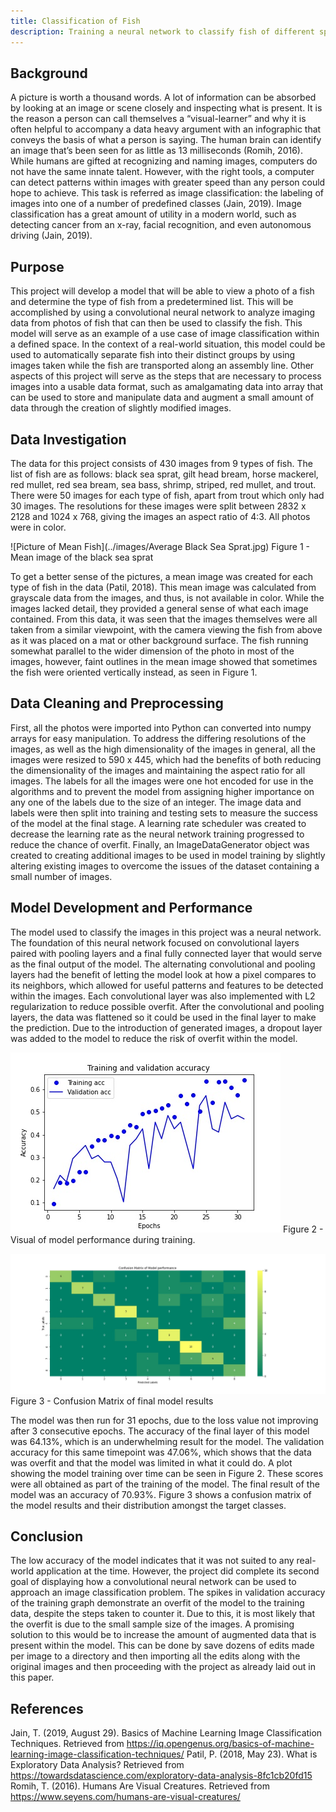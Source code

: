 ```yaml
---
title: Classification of Fish
description: Training a neural network to classify fish of different species
---
```


## Background
A picture is worth a thousand words. A lot of information can be absorbed by looking at an image or scene closely and inspecting what is present. It is the reason a person can call themselves a “visual-learner” and why it is often helpful to accompany a data heavy argument with an infographic that conveys the basis of what a person is saying. The human brain can identify an image that’s been seen for as little as 13 milliseconds (Romih, 2016). While humans are gifted at recognizing and naming images, computers do not have the same innate talent. However, with the right tools, a computer can detect patterns within images with greater speed than any person could hope to achieve. This task is referred as image classification: the labeling of images into one of a number of predefined classes (Jain, 2019). Image classification has a great amount of utility in a modern world, such as detecting cancer from an x-ray, facial recognition, and even autonomous driving (Jain, 2019).

## Purpose
This project will develop a model that will be able to view a photo of a fish and determine the type of fish from a predetermined list. This will be accomplished by using a convolutional neural network to analyze imaging data from photos of fish that can then be used to classify the fish. This model will serve as an example of a use case of image classification within a defined space. In the context of a real-world situation, this model could be used to automatically separate fish into their distinct groups by using images taken while the fish are transported along an assembly line. Other aspects of this project will serve as the steps that are necessary to process images into a usable data format, such as amalgamating data into array that can be used to store and manipulate data and augment a small amount of data through the creation of slightly modified images.

## Data Investigation
The data for this project consists of 430 images from 9 types of fish. The list of fish are as follows: black sea sprat, gilt head bream, horse mackerel, red mullet, red sea bream, sea bass, shrimp, striped, red mullet, and trout. There were 50 images for each type of fish, apart from trout which only had 30 images. The resolutions for these images were split between 2832 x 2128 and 1024 x 768, giving the images an aspect ratio of 4:3. All photos were in color.

![Picture of Mean Fish](../images/Average Black Sea Sprat.jpg)
Figure 1 - Mean image of the black sea sprat

To get a better sense of the pictures, a mean image was created for each type of fish in the data (Patil, 2018). This mean image was calculated from grayscale data from the images, and thus, is not available in color. While the images lacked detail, they provided a general sense of what each image contained. From this data, it was seen that the images themselves were all taken from a similar viewpoint, with the camera viewing the fish from above as it was placed on a mat or other background surface. The fish running somewhat parallel to the wider dimension of the photo in most of the images, however, faint outlines in the mean image showed that sometimes the fish were oriented vertically instead, as seen in Figure 1.

## Data Cleaning and Preprocessing
First, all the photos were imported into Python can converted into numpy arrays for easy manipulation. To address the differing resolutions of the images, as well as the high dimensionality of the images in general, all the images were resized to 590 x 445, which had the benefits of both reducing the dimensionality of the images and maintaining the aspect ratio for all images. The labels for all the images were one hot encoded for use in the algorithms and to prevent the model from assigning higher importance on any one of the labels due to the size of an integer. The image data and labels were then split into training and testing sets to measure the success of the model at the final stage. A learning rate scheduler was created to decrease the learning rate as the neural network training progressed to reduce the chance of overfit. Finally, an ImageDataGenerator object was created to creating additional images to be used in model training by slightly altering existing images to overcome the issues of the dataset containing a small number of images. 

## Model Development and Performance
The model used to classify the images in this project was a neural network. The foundation of this neural network focused on convolutional layers paired with pooling layers and a final fully connected layer that would serve as the final output of the model. The alternating convolutional and pooling layers had the benefit of letting the model look at how a pixel compares to its neighbors, which allowed for useful patterns and features to be detected within the images. Each convolutional layer was also implemented with L2 regularization to reduce possible overfit. After the convolutional and pooling layers, the data was flattened so it could be used in the final layer to make the prediction. Due to the introduction of generated images, a dropout layer was added to the model to reduce the risk of overfit within the model.

![Model training performance](../images/Model_training_graph.jpg)
Figure 2 - Visual of model performance during training.

![Confusion Matrix](../images/Model_CM.jpg)
Figure 3 - Confusion Matrix of final model results

The model was then run for 31 epochs, due to the loss value not improving after 3 consecutive epochs. The accuracy of the final layer of this model was 64.13%, which is an underwhelming result for the model. The validation accuracy for this same timepoint was 47.06%, which shows that the data was overfit and that the model was limited in what it could do. A plot showing the model training over time can be seen in Figure 2. These scores were all obtained as part of the training of the model. The final result of the model was an accuracy of 70.93%. Figure 3 shows a confusion matrix of the model results and their distribution amongst the target classes. 

## Conclusion
The low accuracy of the model indicates that it was not suited to any real-world application at the time. However, the project did complete its second goal of displaying how a convolutional neural network can be used to approach an image classification problem. The spikes in validation accuracy of the training graph demonstrate an overfit of the model to the training data, despite the steps taken to counter it. Due to this, it is most likely that the overfit is due to the small sample size of the images. A promising solution to this would be to increase the amount of augmented data that is present within the model. This can be done by save dozens of edits made per image to a directory and then importing all the edits along with the original images and then proceeding with the project as already laid out in this paper.

## References
Jain, T. (2019, August 29). Basics of Machine Learning Image Classification Techniques. Retrieved from https://iq.opengenus.org/basics-of-machine-learning-image-classification-techniques/
Patil, P. (2018, May 23). What is Exploratory Data Analysis? Retrieved from https://towardsdatascience.com/exploratory-data-analysis-8fc1cb20fd15
Romih, T. (2016). Humans Are Visual Creatures. Retrieved from https://www.seyens.com/humans-are-visual-creatures/
